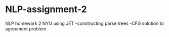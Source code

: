 # NLP-assignment-2

NLP homework 2 NYU using JET
-constructing parse trees
-CFG solution to agreement problem
